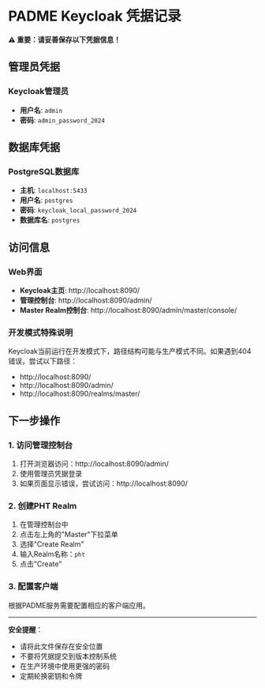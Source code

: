 # PADME Keycloak 凭据记录

**⚠️ 重要：请妥善保存以下凭据信息！**

## 管理员凭据

### Keycloak管理员
- **用户名**: `admin`
- **密码**: `admin_password_2024`

## 数据库凭据

### PostgreSQL数据库
- **主机**: `localhost:5433`
- **用户名**: `postgres`
- **密码**: `keycloak_local_password_2024`
- **数据库名**: `postgres`

## 访问信息

### Web界面
- **Keycloak主页**: http://localhost:8090/
- **管理控制台**: http://localhost:8090/admin/
- **Master Realm控制台**: http://localhost:8090/admin/master/console/

### 开发模式特殊说明
Keycloak当前运行在开发模式下，路径结构可能与生产模式不同。如果遇到404错误，尝试以下路径：
- http://localhost:8090/
- http://localhost:8090/admin/
- http://localhost:8090/realms/master/

## 下一步操作

### 1. 访问管理控制台
1. 打开浏览器访问：http://localhost:8090/admin/
2. 使用管理员凭据登录
3. 如果页面显示错误，尝试访问：http://localhost:8090/

### 2. 创建PHT Realm
1. 在管理控制台中
2. 点击左上角的"Master"下拉菜单
3. 选择"Create Realm"
4. 输入Realm名称：`pht`
5. 点击"Create"

### 3. 配置客户端
根据PADME服务需要配置相应的客户端应用。

---

**安全提醒**：
- 请将此文件保存在安全位置
- 不要将凭据提交到版本控制系统
- 在生产环境中使用更强的密码
- 定期轮换密钥和令牌
